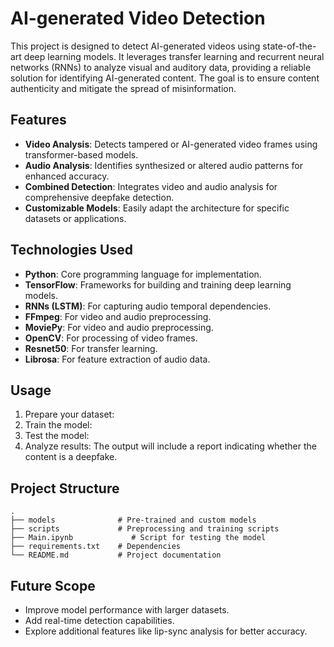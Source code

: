 # AI-generated Video Detection

This project is designed to detect AI-generated videos using state-of-the-art deep learning models. It leverages transfer learning and recurrent neural networks (RNNs) to analyze visual and auditory data, providing a reliable solution for identifying AI-generated content. The goal is to ensure content authenticity and mitigate the spread of misinformation.

## Features
- **Video Analysis**: Detects tampered or AI-generated video frames using transformer-based models.
- **Audio Analysis**: Identifies synthesized or altered audio patterns for enhanced accuracy.
- **Combined Detection**: Integrates video and audio analysis for comprehensive deepfake detection.
- **Customizable Models**: Easily adapt the architecture for specific datasets or applications.

## Technologies Used
- **Python**: Core programming language for implementation.
- **TensorFlow**: Frameworks for building and training deep learning models.
- **RNNs (LSTM)**: For capturing audio temporal dependencies.
- **FFmpeg**: For video and audio preprocessing.
- **MoviePy**: For video and audio preprocessing.
- **OpenCV**: For processing of video frames.
- **Resnet50**: For transfer learning.
- **Librosa**: For feature extraction of audio data.

## Usage
1. Prepare your dataset:
2. Train the model:
3. Test the model:
4. Analyze results:
   The output will include a report indicating whether the content is a deepfake.

## Project Structure
```
.
├── models              # Pre-trained and custom models
├── scripts             # Preprocessing and training scripts
├── Main.ipynb             # Script for testing the model
├── requirements.txt    # Dependencies
└── README.md           # Project documentation
```

## Future Scope
- Improve model performance with larger datasets.
- Add real-time detection capabilities.
- Explore additional features like lip-sync analysis for better accuracy.

